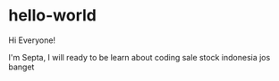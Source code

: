 # hello-world

Hi Everyone!

I'm Septa, I will ready to be learn about coding
sale stock indonesia jos banget 
